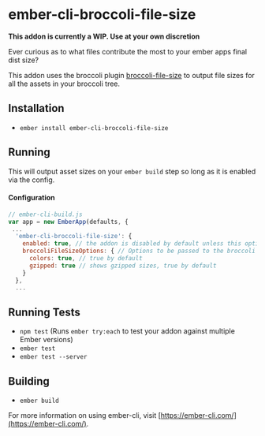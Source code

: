 # ember-cli-broccoli-file-size

**This addon is currently a WIP. Use at your own discretion**

Ever curious as to what files contribute the most to your ember apps final dist size?

This addon uses the broccoli plugin [broccoli-file-size](https://www.npmjs.com/package/broccoli-file-size) to output file sizes for all the assets in your broccoli tree.

## Installation

* `ember install ember-cli-broccoli-file-size`

## Running

This will output asset sizes on your `ember build` step so long as it is enabled via the config.

#### Configuration 

```js
// ember-cli-build.js
var app = new EmberApp(defaults, { 
 ...
  'ember-cli-broccoli-file-size': {
    enabled: true, // the addon is disabled by default unless this option is set
    broccoliFileSizeOptions: { // Options to be passed to the broccoli file size plugin. Can be found https://www.npmjs.com/package/broccoli-file-size#options
      colors: true, // true by default
      gzipped: true // shows gzipped sizes, true by default
    }
  },
  ...
```

## Running Tests

* `npm test` (Runs `ember try:each` to test your addon against multiple Ember versions)
* `ember test`
* `ember test --server`

## Building

* `ember build`

For more information on using ember-cli, visit [https://ember-cli.com/](https://ember-cli.com/).
